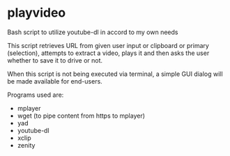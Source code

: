 # playvideo
Bash script to utilize youtube-dl in accord to my own needs

This script retrieves URL from given user input or clipboard or primary
(selection), attempts to extract a video, plays it and then asks the
user whether to save it to drive or not.

When this script is not being executed via terminal, a simple GUI dialog
will be made available for end-users.

Programs used are:
* mplayer
* wget (to pipe content from https to mplayer)
* yad
* youtube-dl
* xclip
* zenity
